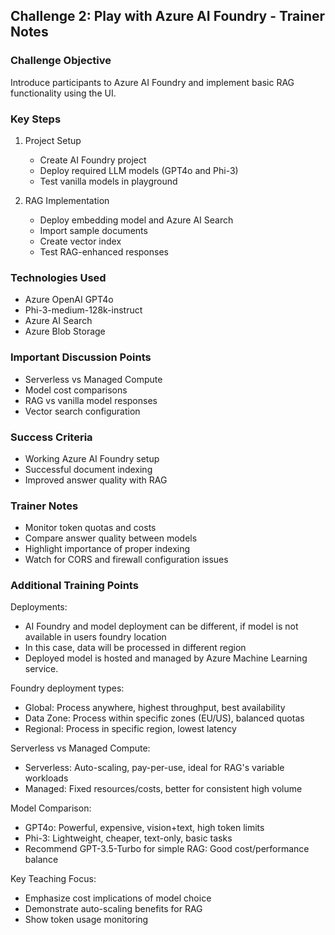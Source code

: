 ## Challenge 2: Play with Azure AI Foundry - Trainer Notes

### Challenge Objective

Introduce participants to Azure AI Foundry and implement basic RAG functionality using the UI.

### Key Steps

1. Project Setup

   - Create AI Foundry project
   - Deploy required LLM models (GPT4o and Phi-3)
   - Test vanilla models in playground

2. RAG Implementation
   - Deploy embedding model and Azure AI Search
   - Import sample documents
   - Create vector index
   - Test RAG-enhanced responses

### Technologies Used

- Azure OpenAI GPT4o
- Phi-3-medium-128k-instruct
- Azure AI Search
- Azure Blob Storage

### Important Discussion Points

- Serverless vs Managed Compute
- Model cost comparisons
- RAG vs vanilla model responses
- Vector search configuration

### Success Criteria

- Working Azure AI Foundry setup
- Successful document indexing
- Improved answer quality with RAG

### Trainer Notes

- Monitor token quotas and costs
- Compare answer quality between models
- Highlight importance of proper indexing
- Watch for CORS and firewall configuration issues

### Additional Training Points

Deployments:

- AI Foundry and model deployment can be different, if model is not available in users foundry location
- In this case, data will be processed in different region
- Deployed model is hosted and managed by Azure Machine Learning service.

Foundry deployment types:

- Global: Process anywhere, highest throughput, best availability
- Data Zone: Process within specific zones (EU/US), balanced quotas
- Regional: Process in specific region, lowest latency

Serverless vs Managed Compute:

- Serverless: Auto-scaling, pay-per-use, ideal for RAG's variable workloads
- Managed: Fixed resources/costs, better for consistent high volume

Model Comparison:

- GPT4o: Powerful, expensive, vision+text, high token limits
- Phi-3: Lightweight, cheaper, text-only, basic tasks
- Recommend GPT-3.5-Turbo for simple RAG: Good cost/performance balance

Key Teaching Focus:

- Emphasize cost implications of model choice
- Demonstrate auto-scaling benefits for RAG
- Show token usage monitoring
